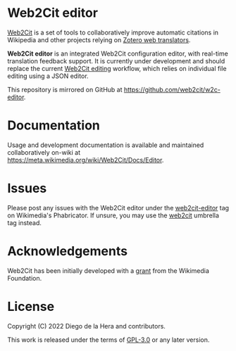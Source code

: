 # Web2Cit editor

[Web2Cit](https://meta.wikimedia.org/wiki/Web2Cit) is a set of tools to
collaboratively improve automatic citations in Wikipedia and other projects
relying on
[Zotero web translators](https://www.zotero.org/support/dev/translators/coding).

**Web2Cit editor** is an integrated Web2Cit configuration editor, with real-time
translation feedback support. It is currently under development and should replace
the current [Web2Cit editing](https://meta.wikimedia.org/wiki/Web2Cit/Editing)
workflow, which relies on individual file editing using a JSON editor.

This repository is mirrored on GitHub at https://github.com/web2cit/w2c-editor.

# Documentation

Usage and development documentation is available and maintained collaboratively
on-wiki at https://meta.wikimedia.org/wiki/Web2Cit/Docs/Editor.

# Issues

Please post any issues with the Web2Cit editor under the
[web2cit-editor](https://phabricator.wikimedia.org/tag/web2cit-editor/) tag
on Wikimedia's Phabricator. If unsure, you may use the
[web2cit](https://phabricator.wikimedia.org/tag/web2cit/) umbrella tag instead.

# Acknowledgements

Web2Cit has been initially developed with a
[grant](https://meta.wikimedia.org/wiki/Grants:Project/Diegodlh/Web2Cit:_Visual_Editor_for_Citoid_Web_Translators)
from the Wikimedia Foundation.

# License
Copyright (C) 2022 Diego de la Hera and contributors.

This work is released under the terms of
[GPL-3.0](https://www.gnu.org/licenses/gpl-3.0.html) or any later version.
